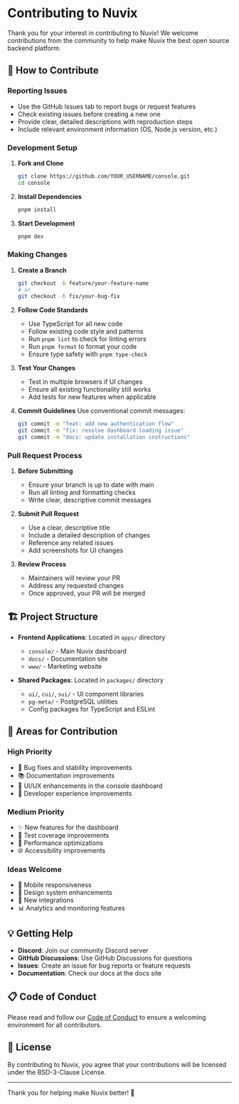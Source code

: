 # Contributing to Nuvix

Thank you for your interest in contributing to Nuvix! We welcome contributions from the community to help make Nuvix the best open source backend platform.

## 🤝 How to Contribute

### Reporting Issues

- Use the GitHub Issues tab to report bugs or request features
- Check existing issues before creating a new one
- Provide clear, detailed descriptions with reproduction steps
- Include relevant environment information (OS, Node.js version, etc.)

### Development Setup

1. **Fork and Clone**
   ```bash
   git clone https://github.com/YOUR_USERNAME/console.git
   cd console
   ```

2. **Install Dependencies**
   ```bash
   pnpm install
   ```

3. **Start Development**
   ```bash
   pnpm dev
   ```

### Making Changes

1. **Create a Branch**
   ```bash
   git checkout -b feature/your-feature-name
   # or
   git checkout -b fix/your-bug-fix
   ```

2. **Follow Code Standards**
   - Use TypeScript for all new code
   - Follow existing code style and patterns
   - Run `pnpm lint` to check for linting errors
   - Run `pnpm format` to format your code
   - Ensure type safety with `pnpm type-check`

3. **Test Your Changes**
   - Test in multiple browsers if UI changes
   - Ensure all existing functionality still works
   - Add tests for new features when applicable

4. **Commit Guidelines**
   Use conventional commit messages:
   ```bash
   git commit -m "feat: add new authentication flow"
   git commit -m "fix: resolve dashboard loading issue"
   git commit -m "docs: update installation instructions"
   ```

### Pull Request Process

1. **Before Submitting**
   - Ensure your branch is up to date with main
   - Run all linting and formatting checks
   - Write clear, descriptive commit messages

2. **Submit Pull Request**
   - Use a clear, descriptive title
   - Include a detailed description of changes
   - Reference any related issues
   - Add screenshots for UI changes

3. **Review Process**
   - Maintainers will review your PR
   - Address any requested changes
   - Once approved, your PR will be merged

## 🏗️ Project Structure

- **Frontend Applications**: Located in `apps/` directory
  - `console/` - Main Nuvix dashboard
  - `docs/` - Documentation site
  - `www/` - Marketing website

- **Shared Packages**: Located in `packages/` directory
  - `ui/`, `cui/`, `sui/` - UI component libraries
  - `pg-meta/` - PostgreSQL utilities
  - Config packages for TypeScript and ESLint

## 🎯 Areas for Contribution

### High Priority
- 🐛 Bug fixes and stability improvements
- 📚 Documentation improvements
- 🎨 UI/UX enhancements in the console dashboard
- 🔧 Developer experience improvements

### Medium Priority  
- ✨ New features for the dashboard
- 🧪 Test coverage improvements
- 🚀 Performance optimizations
- 🌐 Accessibility improvements

### Ideas Welcome
- 📱 Mobile responsiveness
- 🎨 Design system enhancements
- 🔌 New integrations
- 📊 Analytics and monitoring features

## 💡 Getting Help

- **Discord**: Join our community Discord server
- **GitHub Discussions**: Use GitHub Discussions for questions
- **Issues**: Create an issue for bug reports or feature requests
- **Documentation**: Check our docs at the docs site

## 📋 Code of Conduct

Please read and follow our [Code of Conduct](./CODE_OF_CONDUCT.md) to ensure a welcoming environment for all contributors.

## 📄 License

By contributing to Nuvix, you agree that your contributions will be licensed under the BSD-3-Clause License.

---

Thank you for helping make Nuvix better! 🚀
